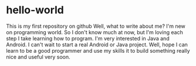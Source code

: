 # hello-world
This is my first repository on github
Well, what to write about me?
I'm new on programming world. So I don't know much at now, but I'm loving each step I take learning how to program.
I'm very interested in Java and Android. I can't wait to start a real Android or Java project.
Well, hope I can learn to be a good programmer and use my skills it to build something really nice and useful very soon.
